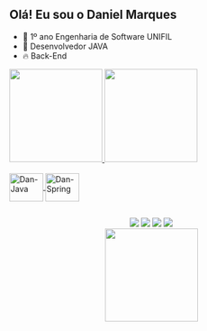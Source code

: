 ## Olá! Eu sou o Daniel Marques

- 🔭 1º ano Engenharia de Software UNIFIL
- 🌱 Desenvolvedor JAVA 
- 🔥 Back-End

<div>
  <a href="https://github.com/mDanielSE">
  <img height="165em" src="https://github-readme-stats.vercel.app/api?username=1DanielMarques&show_icons=true&theme=chartreuse-dark&include_all_commits=true&count_private=true"/>
  <img height="165em" src="https://github-readme-stats.vercel.app/api/top-langs/?username=1DanielMarques&layout=compact&langs_count=168&theme=chartreuse-dark"/>

</div>

<div style="display: inline_block"><br>
  <img align="center" alt="Dan-Java" height="50" width="60" src="https://cdn.jsdelivr.net/gh/devicons/devicon/icons/java/java-original-wordmark.svg"/>
  <img align="center" alt="Dan-Spring" height="50" width="60" src="https://img.shields.io/badge/Spring-6DB33F?style=for-the-badge&logo=spring&logoColor=white" />
</div>

##

<div align = "center">
  <a href="https://www.instagram.com/mdaniel.se/"><img src="https://img.shields.io/badge/Instagram-E4405F?style=for-the-badge&logo=instagram&logoColor=white" target="_blank"></a>
 <a href="https://www.linkedin.com/in/daniel-marques-68a22b23b/"><img src="https://img.shields.io/badge/LinkedIn-0077B5?style=for-the-badge&logo=linkedin&logoColor=white" target="_blank"></a>
  <img src="https://img.shields.io/badge/Jira-0052CC?style=for-the-badge&logo=Jira&logoColor=white">
  <img src="https://img.shields.io/badge/Discord-7289DA?style=for-the-badge&logo=discord&logoColor=white">

</div>
</div>

<div align = "center">
<a href="https://git.io/streak-stats">
  <img height="165em" src="https://github-readme-streak-stats.herokuapp.com/?user=1DanielMarques&theme=chartreuse-dark"/>
</div>
